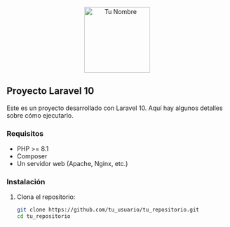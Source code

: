 <p align="center">
  <a href="https://github.com/tu_usuario" target="_blank">
    <img src="URL_DE_TU_FOTO_DE_PERFIL" width="150" alt="Tu Nombre">
  </a>
</p>

## Proyecto Laravel 10

Este es un proyecto desarrollado con Laravel 10. Aquí hay algunos detalles sobre cómo ejecutarlo.

### Requisitos

- PHP >= 8.1
- Composer
- Un servidor web (Apache, Nginx, etc.)

### Instalación

1. Clona el repositorio:
   ```bash
   git clone https://github.com/tu_usuario/tu_repositorio.git
   cd tu_repositorio


